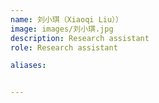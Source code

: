```yaml
---
name: 刘小琪（Xiaoqi Liu））
image: images/刘小琪.jpg
description: Research assistant
role: Research assistant

aliases:


---
```



